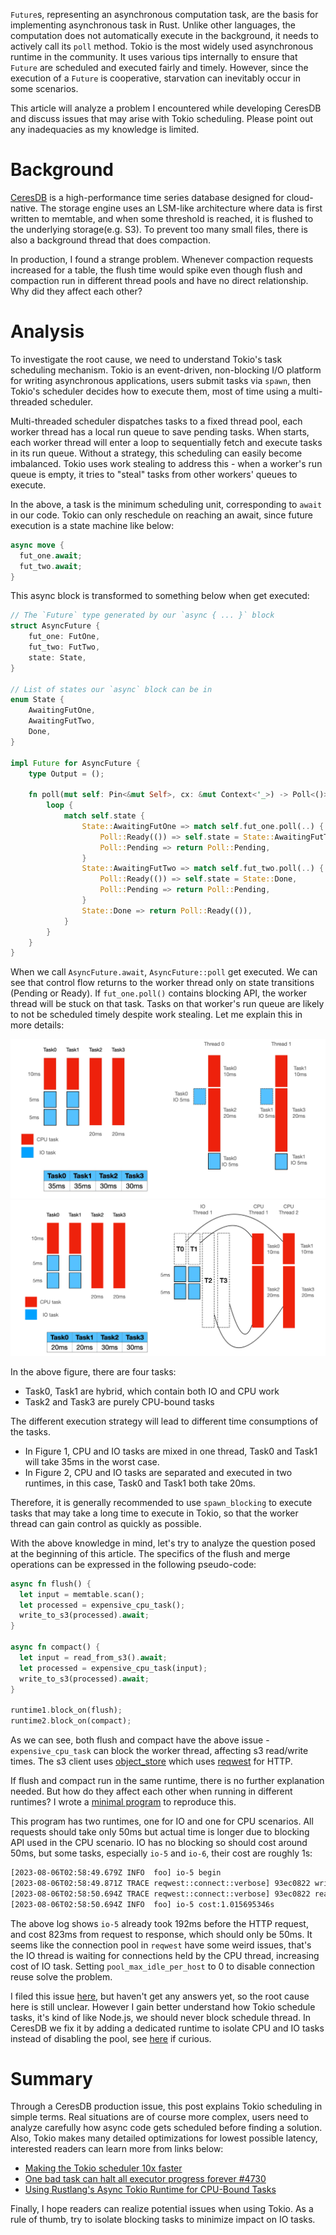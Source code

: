 `Future`s, representing an asynchronous computation task, are the basis for implementing asynchronous task in Rust. Unlike other languages, the computation does not automatically execute in the background, it needs to actively call its `poll` method. Tokio is the most widely used asynchronous runtime in the community. It uses various tips internally to ensure that `Future` are scheduled and executed fairly and timely. However, since the execution of a `Future` is cooperative, starvation can inevitably occur in some scenarios.

This article will analyze a problem I encountered while developing CeresDB and discuss issues that may arise with Tokio scheduling. Please point out any inadequacies as my knowledge is limited.

# Background
[CeresDB](https://github.com/CeresDB/ceresdb) is a high-performance time series database designed for cloud-native. The storage engine uses an LSM-like architecture where data is first written to memtable, and when some threshold is reached, it is flushed to the underlying storage(e.g. S3). To prevent too many small files, there is also a background thread that does compaction.

In production, I found a strange problem. Whenever compaction requests increased for a table, the flush time would spike even though flush and compaction run in different thread pools and have no direct relationship. Why did they affect each other?

# Analysis
To investigate the root cause, we need to understand Tokio's task scheduling mechanism. Tokio is an event-driven, non-blocking I/O platform for writing asynchronous applications, users submit tasks via `spawn`, then Tokio's scheduler decides how to execute them, most of time using a multi-threaded scheduler.

Multi-threaded scheduler dispatches tasks to a fixed thread pool, each worker thread has a local run queue to save pending tasks. When starts, each worker thread will enter a loop to sequentially fetch and execute tasks in its run queue. Without a strategy, this scheduling can easily become imbalanced. Tokio uses work stealing to address this - when a worker's run queue is empty, it tries to "steal" tasks from other workers' queues to execute.

In the above, a task is the minimum scheduling unit, corresponding to `await` in our code. Tokio can only reschedule on reaching an await, since future execution is a state machine like below:

```rs
async move {
  fut_one.await;
  fut_two.await;
}
```
This async block is transformed to something below when get executed:

```rs
// The `Future` type generated by our `async { ... }` block
struct AsyncFuture {
    fut_one: FutOne,
    fut_two: FutTwo,
    state: State,
}

// List of states our `async` block can be in
enum State {
    AwaitingFutOne,
    AwaitingFutTwo,
    Done,
}

impl Future for AsyncFuture {
    type Output = ();

    fn poll(mut self: Pin<&mut Self>, cx: &mut Context<'_>) -> Poll<()> {
        loop {
            match self.state {
                State::AwaitingFutOne => match self.fut_one.poll(..) {
                    Poll::Ready(()) => self.state = State::AwaitingFutTwo,
                    Poll::Pending => return Poll::Pending,
                }
                State::AwaitingFutTwo => match self.fut_two.poll(..) {
                    Poll::Ready(()) => self.state = State::Done,
                    Poll::Pending => return Poll::Pending,
                }
                State::Done => return Poll::Ready(()),
            }
        }
    }
}
```
When we call `AsyncFuture.await`, `AsyncFuture::poll` get executed. We can see that control flow returns to the worker thread only on state transitions (Pending or Ready). If `fut_one.poll()` contains blocking API, the worker thread will be stuck on that task. Tasks on that worker's run queue are likely to not be scheduled timely despite work stealing. Let me explain this in more details:

![Figure 1](/static/issue-4/ceresdb-task1.png)
![Figure 2](/static/issue-4/ceresdb-task2.png)

In the above figure, there are four tasks:
- Task0, Task1 are hybrid, which contain both IO and CPU work
- Task2 and Task3 are purely CPU-bound tasks

The different execution strategy will lead to different time consumptions of the tasks.
- In Figure 1, CPU and IO tasks are mixed in one thread, Task0 and Task1 will take 35ms in the worst case.
- In Figure 2, CPU and IO tasks are separated and executed in two runtimes, in this case, Task0 and Task1 both take 20ms.

Therefore, it is generally recommended to use `spawn_blocking` to execute tasks that may take a long time to execute in Tokio, so that the worker thread can gain control as quickly as possible.

With the above knowledge in mind, let's try to analyze the question posed at the beginning of this article. The specifics of the flush and merge operations can be expressed in the following pseudo-code:
```rs
async fn flush() {
  let input = memtable.scan();
  let processed = expensive_cpu_task();
  write_to_s3(processed).await;
}

async fn compact() {
  let input = read_from_s3().await;
  let processed = expensive_cpu_task(input);
  write_to_s3(processed).await;
}

runtime1.block_on(flush);
runtime2.block_on(compact);
```
As we can see, both flush and compact have the above issue - `expensive_cpu_task` can block the worker thread, affecting s3 read/write times. The s3 client uses [object_store](https://docs.rs/object_store/latest/object_store/) which uses [reqwest](https://docs.rs/reqwest/latest/reqwest/) for HTTP.

If flush and compact run in the same runtime, there is no further explanation needed. But how do they affect each other when running in different runtimes? I wrote a [minimal program](https://github.com/jiacai2050/tokio-debug) to reproduce this.

This program has two runtimes, one for IO and one for CPU scenarios. All requests should take only 50ms but actual time is longer due to blocking API used in the CPU scenario. IO has no blocking so should cost around 50ms, but some tasks, especially `io-5` and `io-6`, their cost are roughly 1s:
```bash
[2023-08-06T02:58:49.679Z INFO  foo] io-5 begin
[2023-08-06T02:58:49.871Z TRACE reqwest::connect::verbose] 93ec0822 write (vectored): b"GET /io-5 HTTP/1.1\r\naccept: */*\r\nhost: 127.0.0.1:8080\r\n\r\n"
[2023-08-06T02:58:50.694Z TRACE reqwest::connect::verbose] 93ec0822 read: b"HTTP/1.1 200 OK\r\nDate: Sun, 06 Aug 2023 02:58:49 GMT\r\nContent-Length: 14\r\nContent-Type: text/plain; charset=utf-8\r\n\r\nHello, \"/io-5\""
[2023-08-06T02:58:50.694Z INFO  foo] io-5 cost:1.015695346s
```

The above log shows `io-5` already took 192ms before the HTTP request, and cost 823ms from request to response, which should only be 50ms. It seems like the connection pool in `reqwest` have some weird issues, that's the IO thread is waiting for connections held by the CPU thread, increasing cost of IO task. Setting `pool_max_idle_per_host` to 0 to disable connection reuse solve the problem.

I filed this issue [here](https://github.com/seanmonstar/reqwest/discussions/1935), but haven't get any answers yet, so the root cause here is still unclear. However I gain better understand how Tokio schedule tasks, it's kind of like Node.js, we should never block schedule thread. In CeresDB we fix it by adding a dedicated runtime to isolate CPU and IO tasks instead of disabling the pool, see [here](https://github.com/CeresDB/ceresdb/pull/907/files) if curious.

# Summary
Through a CeresDB production issue, this post explains Tokio scheduling in simple terms. Real situations are of course more complex, users need to analyze carefully how async code gets scheduled before finding a solution. Also, Tokio makes many detailed optimizations for lowest possible latency, interested readers can learn more from links below:

- [Making the Tokio scheduler 10x faster](https://tokio.rs/blog/2019-10-scheduler)
- [One bad task can halt all executor progress forever #4730](https://github.com/tokio-rs/tokio/issues/4730)
- [Using Rustlang's Async Tokio Runtime for CPU-Bound Tasks](https://www.influxdata.com/blog/using-rustlangs-async-tokio-runtime-for-cpu-bound-tasks/)

Finally, I hope readers can realize potential issues when using Tokio. As a rule of thumb, try to isolate blocking tasks to minimize impact on IO tasks.

